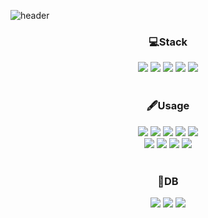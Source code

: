 ![header](https://capsule-render.vercel.app/api?type=waving&height=300&color=1E64B4&text=Choi3179's%20Github&fontAlignY=50&textBg=false&reversal=false&fontColor=FFFFFF)

<div align="center">
  <h3>💻Stack</h3>
  <img src="https://img.shields.io/badge/java-%23ED8B00.svg?style=for-the-badge&logo=java&logoColor=white">
  <img src="https://img.shields.io/badge/spring-%236DB33F.svg?style=for-the-badge&logo=spring&logoColor=white">
  <img src="https://img.shields.io/badge/springboot-%236DB33F.svg?style=for-the-badge&logo=springboot&logoColor=white">
  <img src="https://img.shields.io/badge/flutter-%2302569B.svg?style=for-the-badge&logo=flutter&logoColor=white">
  <img src="https://img.shields.io/badge/docker-%232496ED.svg?style=for-the-badge&logo=docker&logoColor=white">
  
  <br>
  <br>

  <h3>🖋Usage</h3>
  <img src="https://img.shields.io/badge/Amazon EC2-%23FF9900.svg?style=for-the-badge&logo=amazonec2&logoColor=white">
  <img src="https://img.shields.io/badge/Amazon S3-%2369A31.svg?style=for-the-badge&logo=amazons3&logoColor=white">
  <img src="https://img.shields.io/badge/Amazon Route 53-%238C4FFF.svg?style=for-the-badge&logo=amazonroute53&logoColor=white">
  <img src="https://img.shields.io/badge/Amazon CodeDeploy-%23C925D1.svg?style=for-the-badge">
  <img src="https://img.shields.io/badge/GitHub Actions-%232088FF.svg?style=for-the-badge&logo=githubactions&logoColor=white">
  <br>
  <img src="https://img.shields.io/badge/HTML5-%23E34F26.svg?style=for-the-badge&logo=html5&logoColor=white">
  <img src="https://img.shields.io/badge/CSS-%231572B6.svg?style=for-the-badge&logo=css3&logoColor=white">
  <img src="https://img.shields.io/badge/Vue.js-%234FC08D.svg?style=for-the-badge&logo=vuedotjs&logoColor=white">
  <img src="https://img.shields.io/badge/javascript-%23F7DF1E.svg?style=for-the-badge&logo=javascript&logoColor=white">

  <br>
  <br>

  <h3>📔DB</h3>
  <img src="https://img.shields.io/badge/mariadb-%23003545.svg?style=for-the-badge&logo=mariadb&logoColor=white">
  <img src="https://img.shields.io/badge/OracleDB-%23F80000.svg?style=for-the-badge&logo=oracle&logoColor=white">
  <img src="https://img.shields.io/badge/mysql-%234479A1.svg?style=for-the-badge&logo=mysql&logoColor=white">
</div>
